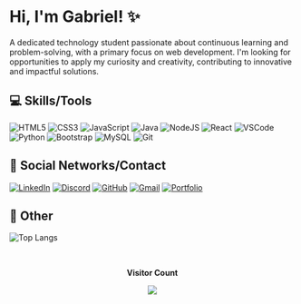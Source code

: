 # Hi, I'm Gabriel! ✨
A dedicated technology student passionate about continuous learning and problem-solving, with a primary focus on web development. I'm looking for opportunities to apply my curiosity and creativity, contributing to innovative and impactful solutions.

## 💻 Skills/Tools

![HTML5](https://img.shields.io/badge/HTML5-E34F26?style=for-the-badge&logo=html5&logoColor=white&labelColor=0D1117) 
![CSS3](https://img.shields.io/badge/CSS3-1572B6?style=for-the-badge&logo=css3&logoColor=white&labelColor=0D1117) 
![JavaScript](https://img.shields.io/badge/JavaScript-F7DF1E?style=for-the-badge&logo=javascript&logoColor=black&labelColor=0D1117)
![Java](https://img.shields.io/badge/Java-ED8B00?style=for-the-badge&logo=openjdk&logoColor=white&labelColor=0D1117) 
![NodeJS](https://img.shields.io/badge/Node.js-6DA55F?style=for-the-badge&logo=node.js&logoColor=white&labelColor=0D1117) 
![React](https://img.shields.io/badge/React-20232A?style=for-the-badge&logo=react&logoColor=61DAFB&labelColor=0D1117) 
![VSCode](https://img.shields.io/badge/VSCode-007ACC?style=for-the-badge&logo=visual-studio-code&logoColor=white&labelColor=0D1117)
![Python](https://img.shields.io/badge/Python-FFD43B?style=for-the-badge&logo=python&logoColor=blue&labelColor=0D1117)
![Bootstrap](https://img.shields.io/badge/Bootstrap-7952B3?style=for-the-badge&logo=bootstrap&logoColor=white&labelColor=0D1117)
![MySQL](https://img.shields.io/badge/MySQL-4479A1?style=for-the-badge&logo=mysql&logoColor=white&labelColor=0D1117)
![Git](https://img.shields.io/badge/Git-F05032?style=for-the-badge&logo=git&logoColor=white&labelColor=0D1117)

## 📒 Social Networks/Contact
[![LinkedIn](https://img.shields.io/badge/LinkedIn-0077B5?style=for-the-badge&logo=linkedin&logoColor=white&labelColor=0D1117)](https://www.linkedin.com/in/gabrielsous/)
[![Discord](https://img.shields.io/badge/Discord-7289DA?style=for-the-badge&logo=discord&logoColor=white&labelColor=0D1117)]()
[![GitHub](https://img.shields.io/badge/GitHub-181717?style=for-the-badge&logo=github&logoColor=white&labelColor=0D1117)](https://github.com/Gsousacod) 
[![Gmail](https://img.shields.io/badge/Gmail-EA4335?style=for-the-badge&logo=gmail&logoColor=white&labelColor=0D1117)](mailto:gs5103809@gmail.com) 
[![Portfolio](https://img.shields.io/badge/Portfolio-FF5722?style=for-the-badge&logo=todoist&logoColor=white&labelColor=0D1117)]()

## 💎 Other
![Top Langs](https://github-readme-stats-git-masterrstaa-rickstaa.vercel.app/api/top-langs/?username=Gsousacod&layout=compact&bg_color=0D1117&border_color=0077B5&title_color=D14836&text_color=FFF)

<div align="center">
<br><p align="center"><b>Visitor Count</b></p>  
<p align="center"><img align="center" src="https://profile-counter.glitch.me/{Gsousacod}/count.svg" /></p> 
<br></div>
